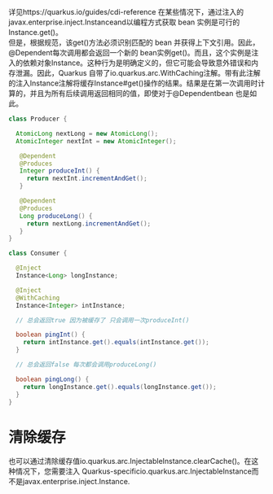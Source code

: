
详见https://quarkus.io/guides/cdi-reference
在某些情况下，通过注入的javax.enterprise.inject.Instanceand以编程方式获取 bean 实例是可行的Instance.get()。  
但是，根据规范，该get()方法必须识别匹配的 bean 并获得上下文引用。因此， @Dependent每次调用都会返回一个新的 bean实例get()。而且，这个实例是注入的依赖对象Instance。这种行为是明确定义的，但它可能会导致意外错误和内存泄漏。因此，Quarkus 自带了io.quarkus.arc.WithCaching注解。带有此注解的注入Instance注解将缓存Instance#get()操作的结果。结果是在第一次调用时计算的，并且为所有后续调用返回相同的值，即使对于@Dependentbean 也是如此。

```java
class Producer {

  AtomicLong nextLong = new AtomicLong();
  AtomicInteger nextInt = new AtomicInteger();

   @Dependent
   @Produces
   Integer produceInt() {
     return nextInt.incrementAndGet();
   }

   @Dependent
   @Produces
   Long produceLong() {
     return nextLong.incrementAndGet();
   }
}

class Consumer {

  @Inject
  Instance<Long> longInstance;

  @Inject
  @WithCaching
  Instance<Integer> intInstance;

  // 总会返回true 因为被缓存了 只会调用一次produceInt()

  boolean pingInt() {
    return intInstance.get().equals(intInstance.get());
  }

  // 总会返回false 每次都会调用produceLong()

  boolean pingLong() {
    return longInstance.get().equals(longInstance.get());
  }
}  
```   
# 清除缓存
也可以通过清除缓存值io.quarkus.arc.InjectableInstance.clearCache()。在这种情况下，您需要注入 Quarkus-specificio.quarkus.arc.InjectableInstance而不是javax.enterprise.inject.Instance.

